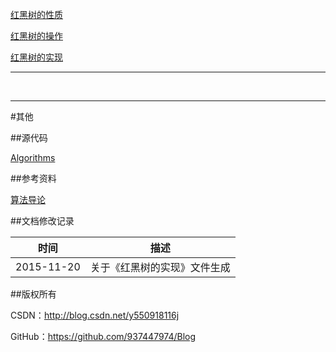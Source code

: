 [红黑树的性质](https://github.com/937447974/Blog/blob/master/算法/红黑树的性质.md)

[红黑树的操作](https://github.com/937447974/Blog/blob/master/算法/红黑树的操作.md)

[红黑树的实现](https://github.com/937447974/Blog/blob/master/算法/红黑树的实现.md)

----


&#160;

----------

#其他

##源代码

[Algorithms](https://github.com/937447974/Algorithms)

##参考资料

[算法导论](https://github.com/937447974/LearningMaterials)

##文档修改记录

| 时间 | 描述 |
| ---- | ---- |
| 2015-11-20 | 关于《红黑树的实现》文件生成 |

##版权所有

CSDN：http://blog.csdn.net/y550918116j

GitHub：https://github.com/937447974/Blog